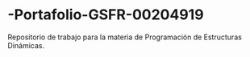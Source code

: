 # -Portafolio-GSFR-00204919
Repositorio de trabajo para la materia de Programación de Estructuras Dinámicas.
